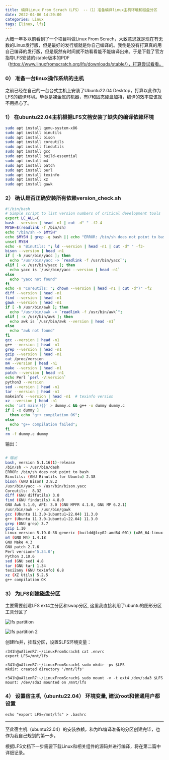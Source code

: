 ```yaml
---
title: 编译Linux From Scrach（LFS） --（1）准备编译linux主机环境和磁盘分区
date: 2022-04-06 14:20:00 
categories: Linux
tags: [linux, lfs]
---
```

大概一年多以前看到了一个项目叫做Linux From Scrach，大致意思就是现在有无数的Linux发行版，但是最好的发行版就是你自己编译的。我倒是没有打算真的用自己编译的发行版，但是既然有时间就不妨看看能不能编译出来。于是下载了官方指导LFS安装的stable版本的PDF（https://www.linuxfromscratch.org/lfs/downloads/stable/），打算尝试看看。

### 0） 准备一台linux操作系统的主机

之前已经在自己的一台台式主机上安装了Ubuntu22.04 Desktop，打算以此作为LFS的编译环境。毕竟是裸金属的机器，有i7和固态硬盘加持，编译的效率应该就不用担心了。

### 1） 在ubuntu22.04主机根据LFS文档安装了缺失的编译依赖环境

```bash
sudo apt install qemu-system-x86
sudo apt install binutils
sudo apt install bison
sudo apt install coreutils
sudo apt install findutils
sudo apt install gcc
sudo apt install build-essential 
sudo apt install m4
sudo apt install patch
sudo apt install perl
sudo apt install texinfo
sudo apt install xz
sudo apt install gawk
```

### 2） 确认是否正确安装所有依赖version_check.sh

```bash
#!/bin/bash
# Simple script to list version numbers of critical development tools
export LC_ALL=C
bash --version | head -n1 | cut -d" " -f2-4
MYSH=$(readlink -f /bin/sh)
echo "/bin/sh -> $MYSH"
echo $MYSH | grep -q bash || echo "ERROR: /bin/sh does not point to bash"
unset MYSH
echo -n "Binutils: "; ld --version | head -n1 | cut -d" " -f3-
bison --version | head -n1
if [ -h /usr/bin/yacc ]; then
  echo "/usr/bin/yacc -> `readlink -f /usr/bin/yacc`";
elif [ -x /usr/bin/yacc ]; then
  echo yacc is `/usr/bin/yacc --version | head -n1`
else
  echo "yacc not found"
fi
echo -n "Coreutils: "; chown --version | head -n1 | cut -d")" -f2
diff --version | head -n1
find --version | head -n1
gawk --version | head -n1
if [ -h /usr/bin/awk ]; then
  echo "/usr/bin/awk -> `readlink -f /usr/bin/awk`";
elif [ -x /usr/bin/awk ]; then
  echo awk is `/usr/bin/awk --version | head -n1`
else
  echo "awk not found"
fi
gcc --version | head -n1
g++ --version | head -n1
grep --version | head -n1
gzip --version | head -n1
cat /proc/version
m4 --version | head -n1
make --version | head -n1
patch --version | head -n1
echo Perl `perl -V:version`
python3 --version
sed --version | head -n1
tar --version | head -n1
makeinfo --version | head -n1  # texinfo version
xz --version | head -n1
echo 'int main(){}' > dummy.c && g++ -o dummy dummy.c
if [ -x dummy ]
  then echo "g++ compilation OK";
else 
  echo "g++ compilation failed"; 
fi 
rm -f dummy.c dummy
```

输出：

```bash

# 输出
bash, version 5.1.16(1)-release
/bin/sh -> /usr/bin/dash
ERROR: /bin/sh does not point to bash
Binutils: (GNU Binutils for Ubuntu) 2.38
bison (GNU Bison) 3.8.2
/usr/bin/yacc -> /usr/bin/bison.yacc
Coreutils:  8.32
diff (GNU diffutils) 3.8
find (GNU findutils) 4.8.0
GNU Awk 5.1.0, API: 3.0 (GNU MPFR 4.1.0, GNU MP 6.2.1)
/usr/bin/awk -> /usr/bin/gawk
gcc (Ubuntu 11.3.0-1ubuntu1~22.04) 11.3.0
g++ (Ubuntu 11.3.0-1ubuntu1~22.04) 11.3.0
grep (GNU grep) 3.7
gzip 1.10
Linux version 5.19.0-38-generic (buildd@lcy02-amd64-001) (x86_64-linux-gnu-gcc (Ubuntu 11.3.0-1ubuntu1~22.04) 11.3.0, GNU ld (GNU Binutils for Ubuntu) 2.38) #39~22.04.1-Ubuntu SMP PREEMPT_DYNAMIC Fri Mar 17 21:16:15 UTC 2
m4 (GNU M4) 1.4.18
GNU Make 4.3
GNU patch 2.7.6
Perl version='5.34.0';
Python 3.10.6
sed (GNU sed) 4.8
tar (GNU tar) 1.34
texi2any (GNU texinfo) 6.8
xz (XZ Utils) 5.2.5
g++ compilation OK
```

### 3） 为LFS创建磁盘分区

主要需要创建LFS ext4主分区和swap分区, 这里我直接利用了ubuntu的图形分区工具分区了

![lfs partition]({static}/images/lfs1.png)

![lfs partition 2]({static}/images/lfs1-2.png)

创建lfs并，挂载分区，设置$LFS环境变量：
```
r341h@uAlienR7:~/LinuxFromScrach$ cat .envrc
export LFS=/mnt/lfs

r341h@uAlienR7:~/LinuxFromScrach$ sudo mkdir -pv $LFS
mkdir: created directory '/mnt/lfs'

r341h@uAlienR7:~/LinuxFromScrach$ sudo mount -v -t ext4 /dev/sda3 $LFS
mount: /dev/sda3 mounted on /mnt/lfs
```


### 4） 设置宿主机（ubuntu22.04） 环境变量, 建议root和普通用户都设置

```
echo "export LFS=/mnt/lfs" > .bashrc
```

---

至此宿主机（ubuntu22.04）的安装依赖，和为lfs编译准备的分区创建完毕，也作为我自己规划的第一步。

根据LFS文档下一步需要下载Linux和相关组件的源码并进行编译，将在第二篇中详细记录。
